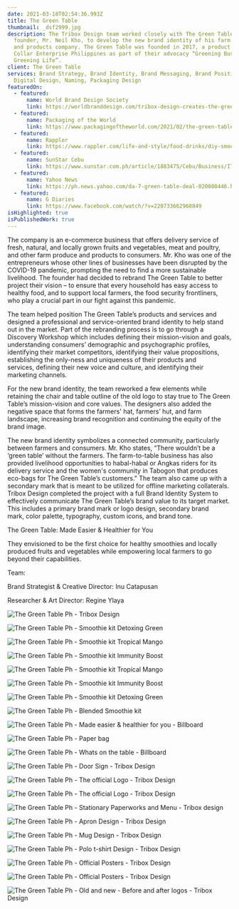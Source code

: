 ```yaml
---
date: 2021-03-18T02:54:36.993Z
title: The Green Table
thumbnail: _dsf2999.jpg
description: The Tribox Design team worked closely with The Green Table’s
  founder, Mr. Neil Kho, to develop the new brand identity of his farm produce
  and products company. The Green Table was founded in 2017, a product of Green
  Collar Enterprise Philippines as part of their advocacy “Greening Business,
  Greening Life”.
client: The Green Table
services: Brand Strategy, Brand Identity, Brand Messaging, Brand Positioning,
  Digital Design, Naming, Packaging Design
featuredOn:
  - featured:
      name: World Brand Design Society
      link: https://worldbranddesign.com/tribox-design-creates-the-green-table-brand-identity/
  - featured:
      name: Packaging of the World
      link: https://www.packagingoftheworld.com/2021/02/the-green-table.html
  - featured:
      name: Rappler
      link: https://www.rappler.com/life-and-style/food-drinks/diy-smoothie-kits-the-green-table-cebu
  - featured:
      name: SunStar Cebu
      link: https://www.sunstar.com.ph/article/1883475/Cebu/Business/IT-professional-takes-leap-in-opening-new-business
  - featured:
      name: Yahoo News
      link: https://ph.news.yahoo.com/da-7-green-table-deal-020800446.html
  - featured:
      name: G Diaries
      link: https://www.facebook.com/watch/?v=220733662968849
isHighlighted: true
isPublishedWork: true
---
```

<!--StartFragment-->

The company is an e-commerce business that offers delivery service of fresh, natural, and locally grown fruits and vegetables, meat and poultry, and other farm produce and products to consumers. Mr. Kho was one of the entrepreneurs whose other lines of businesses have been disrupted by the COVID-19 pandemic, prompting the need to find a more sustainable livelihood. The founder had decided to rebrand The Green Table to better project their vision – to ensure that every household has easy access to healthy food, and to support local farmers, the food security frontliners, who play a crucial part in our fight against this pandemic.

The team helped position The Green Table’s products and services and designed a professional and service-oriented brand identity to help stand out in the market. Part of the rebranding process is to go through a Discovery Workshop which includes defining their mission-vision and goals, understanding consumers’ demographic and psychographic profiles, identifying their market competitors, identifying their value propositions, establishing the only-ness and uniqueness of their products and services, defining their new voice and culture, and identifying their marketing channels.

For the new brand identity, the team reworked a few elements while retaining the chair and table outline of the old logo to stay true to The Green Table’s mission-vision and core values. The designers also added the negative space that forms the farmers' hat, farmers’ hut, and farm landscape, increasing brand recognition and continuing the equity of the brand image.

The new brand identity symbolizes a connected community, particularly between farmers and consumers. Mr. Kho states, “There wouldn’t be a ‘green table’ without the farmers. The farm-to-table business has also provided livelihood opportunities to habal-habal or Angkas riders for its delivery service and the women's community in Tabogon that produces eco-bags for The Green Table’s customers." The team also came up with a secondary mark that is meant to be utilized for offline marketing collaterals. Tribox Design completed the project with a full Brand Identity System to effectively communicate The Green Table’s brand value to its target market. This includes a primary brand mark or logo design, secondary brand mark, color palette, typography, custom icons, and brand tone.

The Green Table: Made Easier & Healthier for You

They envisioned to be the first choice for healthy smoothies and locally produced fruits and vegetables while empowering local farmers to go beyond their capabilities.

<!--StartFragment-->

Team:

Brand Strategist & Creative Director: Inu Catapusan

Researcher & Art Director: Regine Ylaya

<!--EndFragment-->

<!--EndFragment-->

![The Green Table Ph - Tribox Design](0.jpg "The Green Table Ph - Tribox Design")

![The Green Table Ph - Smoothie kit Detoxing Green](2.jpg "The Green Table Ph - Smoothie kit Detoxing Green")

![The Green Table Ph - Smoothie kit Tropical Mango](3.jpg "The Green Table Ph - Smoothie kit Tropical Mango")

![The Green Table Ph - Smoothie kit Immunity Boost](4.jpg "The Green Table Ph - Smoothie kit Immunity Boost")

![The Green Table Ph - Smoothie kit Tropical Mango](5.jpg "The Green Table Ph - Smoothie kit Tropical Mango")

![The Green Table Ph - Smoothie kit Immunity Boost](6.jpg "The Green Table Ph - Smoothie kit Immunity Boost")

![The Green Table Ph - Smoothie kit Detoxing Green](7.jpg "The Green Table Ph - Smoothie kit Detoxing Green")

![The Green Table Ph - Blended Smoothie kit](9.jpg "The Green Table Ph - Blended Smoothie kit")

![The Green Table Ph - Made easier & healthier for you - Billboard](10.jpg "The Green Table Ph - Made easier & healthier for you - Billboard")

![The Green Table Ph - Paper bag](11.jpg "The Green Table Ph - Paper bag")

![The Green Table Ph - Whats on the table - Billboard](12.jpg "The Green Table Ph - Whats on the table - Billboard")

![The Green Table Ph - Door Sign - Tribox Design](13.jpg "The Green Table Ph - Door Sign - Tribox Design")

![The Green Table Ph - The official Logo - Tribox Design](14.1.jpg "The Green Table Ph - The official Logo - Tribox Design")

![The Green Table Ph - The official Logo - Tribox Design](14.jpg "The Green Table Ph - The official Logo - Tribox Design")

![The Green Table Ph - Stationary Paperworks and Menu - Tribox design](15.jpg "The Green Table Ph - Stationary Paperworks and Menu - Tribox design")

![The Green Table Ph - Apron Design - Tribox Design](16.jpg "The Green Table Ph - Apron Design - Tribox Design")

![The Green Table Ph - Mug Design - Tribox Design](17.png "The Green Table Ph - Mug Design - Tribox Design")

![The Green Table Ph - Polo t-shirt Design - Tribox Design](18.jpg "The Green Table Ph - Polo t-shirt Design - Tribox Design")

![The Green Table Ph - Official Posters - Tribox Design](19.jpg "The Green Table Ph - Official Posters - Tribox Design")

![The Green Table Ph - Official Posters - Tribox Design](20.jpg "The Green Table Ph - Official Posters - Tribox Design")

![The Green Table Ph - Old and new - Before and after logos - Tribox Design](21.jpg "The Green Table Ph - Old and new - Before and after logos - Tribox Design")